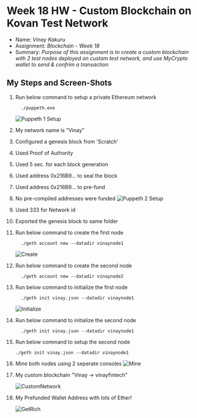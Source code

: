 # Week 18 HW - Custom Blockchain on Kovan Test Network

* Name: *Vinay Kakuru*
* Assignment: *Blockchain - Week 18*
* Summary: *Purpose of this assignment is to create a custom blockchain with 2 test nodes deployed on custom test network, and use MyCrypto wallet to send & confrim a transaction*

## My Steps and Screen-Shots

1) Run below command to setup a private Ethereum network
    ```
      ./puppeth.exe
    ```
    ![Puppeth 1 Setup](./Step1.png)

2) My network name is "Vinay"
3) Configured a genesis block from 'Scratch'
4) Used Proof of Authority
5) Used 5 sec. for each block generation
6) Used address 0x216B9... to seal the block
7) Used address 0x216B9... to pre-fund
8) No pre-compiled addresses were funded
    ![Puppeth 2 Setup](./Step2.png)
9) Used 333 for Network id
10) Exported the genesis block to same folder
11) Run below command to create the first node 
    ```
      ./geth account new --datadir vinaynode1
    ```
    ![Create](./SetupNodes.png)
12) Run below command to create the second node
    ```
      ./geth account new --datadir vinaynode2
    ```
11) Run below command to initialize the first node 
    ```
      ./geth init vinay.json --datadir vinaynode1
    ```
    ![Initialize](./InitializeNodes.png)
12) Run below command to initialize the second node
    ```
      ./geth init vinay.json --datadir vinaynode1
    ```
13) Run below command to setup the second node
    ```
    ./geth init vinay.json --datadir vinaynode1
    ```
14) Mine both nodes using 2 seperate consoles
    ![Mine](./MineNode1AndNode2.png)

15) My custom blockchain "Vinay -> vinayfintech"

    ![CustomNetwork](./CustomNetwork.png)

16) My Prefunded Wallet Address with lots of Ether!

    ![GetRich](./PrefundedEther.png)
